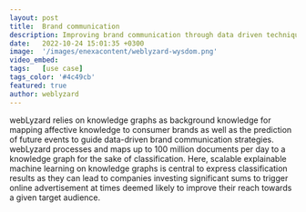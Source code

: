 ```yaml
---
layout: post
title:  Brand communication
description: Improving brand communication through data driven techniques
date:   2022-10-24 15:01:35 +0300
image:  '/images/enexacontent/weblyzard-wysdom.png'
video_embed:
tags:   [use case]
tags_color: '#4c49cb'
featured: true
author: weblyzard
---
```


webLyzard relies on knowledge graphs as background knowledge for mapping affective knowledge to consumer brands as well as the prediction of future events to guide data-driven brand communication strategies. webLyzard processes and maps up to 100 million documents per day to a knowledge graph for the sake of classification. Here, scalable explainable machine learning on knowledge graphs is central to express classification results as they can lead to companies investing significant sums to trigger online advertisement at times deemed likely to improve their reach towards a given target audience. 